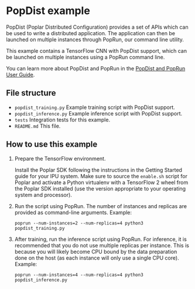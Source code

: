 # PopDist example

PopDist (Poplar Distributed Configuration) provides a set of APIs which can be used to
write a distributed application. The application can then be launched on multiple instances
through PopRun, our command line utility. 

This example contains a TensorFlow CNN with PopDist support, which can be launched on
multiple instances using a PopRun command line.

You can learn more about PopDist and PopRun in the 
[PopDist and PopRun User Guide](https://docs.graphcore.ai/projects/poprun-user-guide/en/latest/index.html).

## File structure

* `popdist_training.py` Example training script with PopDist support.
* `popdist_inference.py` Example inference script with PopDist support.
* `tests` Integration tests for this example.
* `README.md` This file.

## How to use this example

1) Prepare the TensorFlow environment.

   Install the Poplar SDK following the instructions in the Getting Started
   guide for your IPU system. Make sure to source the `enable.sh` script for
   Poplar and activate a Python virtualenv with a TensorFlow 2 wheel from
   the Poplar SDK installed (use the version appropriate to your operating
   system and processor).

2) Run the script using PopRun. The number of instances and replicas are
   provided as command-line arguments. Example:

   ```
   poprun --num-instances=2 --num-replicas=4 python3 popdist_training.py
   ```

3) After training, run the inference script using PopRun. For inference, it is
   recommended that you do not use multiple replicas per instance. This is
   because you will likely become CPU bound by the data preparation done on the
   host (as each instance will only use a single CPU core). Example:

   ```
   poprun --num-instances=4 --num-replicas=4 python3 popdist_inference.py
   ```
